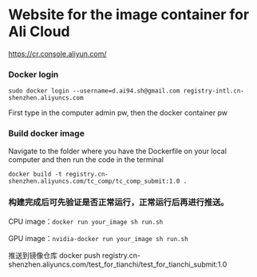 # Website for the image container for Ali Cloud

https://cr.console.aliyun.com/

### Docker login
```
sudo docker login --username=d.ai94.sh@gmail.com registry-intl.cn-shenzhen.aliyuncs.com
```
First type in the computer admin pw, then the docker container pw

### Build docker image
Navigate to the folder where you have the Dockerfile on your local computer and then run the code in the terminal
```
docker build -t registry.cn-shenzhen.aliyuncs.com/tc_comp/tc_comp_submit:1.0 .
```

### 构建完成后可先验证是否正常运行，正常运行后再进行推送。
CPU image：`docker run your_image sh run.sh`

GPU image：`nvidia-docker run your_image sh run.sh`

推送到镜像仓库 docker push registry.cn-shenzhen.aliyuncs.com/test_for_tianchi/test_for_tianchi_submit:1.0
